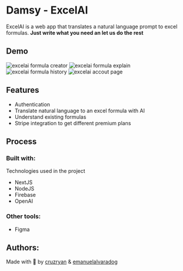 # Damsy - ExcelAI
ExcelAI is a web app that translates a natural language prompt to excel formulas. **Just write what you need an let us do the rest**

## Demo

![excelai formula creator](https://i.ibb.co/MhVbCvK/damsy.jpg)
![excelai formula explain](https://i.ibb.co/n02jqCw/Screenshot-2022-09-26-205322.jpg)
![excelai formula history](https://i.ibb.co/HY2vStz/damsy-Historial.jpg)
![excelai accout page](https://i.ibb.co/Yfw69dN/Screenshot-2022-09-26-205710.jpg)

## Features
- Authentication
- Translate natural language to an excel formula with AI
- Understand existing formulas
- Stripe integration to get different premium plans

## Process
### Built with:
Technologies used in the project
- NextJS
- NodeJS
- Firebase
- OpenAI
### Other tools:
- Figma

## Authors:
Made with 💜 by [cruzryan](https://github.com/cruzryan) & [emanuelalvaradog](https://github.com/emanuelalvaradog)
